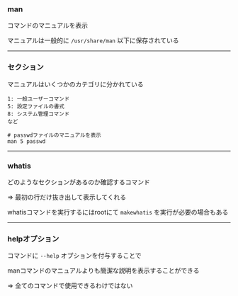 ### man
コマンドのマニュアルを表示

マニュアルは一般的に `/usr/share/man` 以下に保存されている

---

### セクション
マニュアルはいくつかのカテゴリに分かれている
```
1: 一般ユーザーコマンド
5: 設定ファイルの書式
8: システム管理コマンド
など
```
```
# passwdファイルのマニュアルを表示
man 5 passwd
```

---

### whatis
どのようなセクションがあるのか確認するコマンド

=> 最初の行だけ抜き出して表示してくれる

whatisコマンドを実行するにはrootにて `makewhatis` を実行が必要の場合もある

---

### helpオプション
コマンドに `--help` オプションを付与することで

manコマンドのマニュアルよりも簡潔な説明を表示することができる

=> 全てのコマンドで使用できるわけではない

